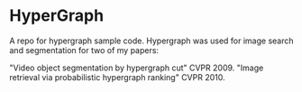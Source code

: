# HyperGraph
A repo for hypergraph sample code. Hypergraph was used for image search and segmentation for two of my papers:

"Video object segmentation by hypergraph cut" CVPR 2009.
"Image retrieval via probabilistic hypergraph ranking" CVPR 2010.
